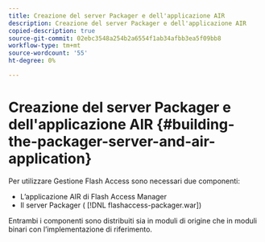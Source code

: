 ```yaml
---
title: Creazione del server Packager e dell'applicazione AIR
description: Creazione del server Packager e dell'applicazione AIR
copied-description: true
source-git-commit: 02ebc3548a254b2a6554f1ab34afbb3ea5f09bb8
workflow-type: tm+mt
source-wordcount: '55'
ht-degree: 0%

---
```


# Creazione del server Packager e dell&#39;applicazione AIR {#building-the-packager-server-and-air-application}

Per utilizzare Gestione Flash Access sono necessari due componenti:

* L’applicazione AIR di Flash Access Manager
* Il server Packager ( [!DNL flashaccess-packager.war])

Entrambi i componenti sono distribuiti sia in moduli di origine che in moduli binari con l’implementazione di riferimento.
